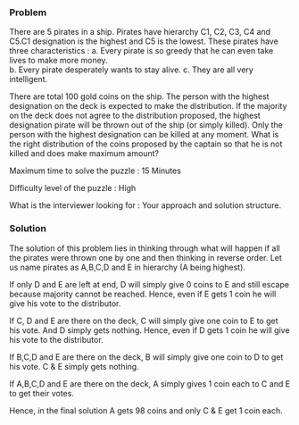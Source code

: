 ### Problem 

There are 5 pirates in a ship. Pirates have hierarchy C1, C2, C3, C4 and C5.C1 designation is the highest and C5 is the lowest. 
These pirates have three characteristics : 
a. Every pirate is so greedy that he can even take lives to make more money.  
b. Every pirate desperately wants to stay alive. 
c. They are all very intelligent.

There are total 100 gold coins on the ship. The person with the highest designation on the deck is expected to make the distribution. If the majority on the deck does not agree to the distribution proposed, the highest designation pirate will be thrown out of the ship (or simply killed). Only the person with the highest designation can be killed at any moment. What is the right distribution of the coins proposed by the captain so that he is not killed and does make maximum amount?

Maximum time to solve the puzzle : 15 Minutes

Difficulty level of the puzzle : High

What is the interviewer looking for : Your approach and solution structure.

### Solution 

The  solution of this problem lies in thinking through what will happen if all the pirates were thrown one by one and then thinking in reverse order.
Let us name pirates as A,B,C,D and E in hierarchy (A being highest).

If only D and E are left at end, D will simply give 0 coins to E and still escape because majority cannot be reached. Hence, even if E gets 1 coin he will give his vote to the distributor.

If C, D and E are there on the deck, C will simply give one coin to E to get his vote. And D  simply gets nothing. Hence, even if D gets 1 coin he will give his vote to the distributor.

If B,C,D and E are there on the deck, B will simply give one coin to D to get his vote. C & E simply gets nothing.

If A,B,C,D and E are there on the deck, A simply gives 1 coin each to C and E to get their votes.

Hence, in the final solution A gets 98 coins and only C & E get 1 coin each.


